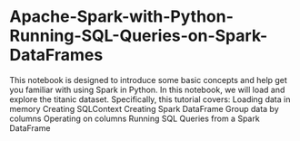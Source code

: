 # Apache-Spark-with-Python-Running-SQL-Queries-on-Spark-DataFrames
This notebook is designed to introduce some basic concepts and help get you familiar with using Spark in Python.  In this notebook, we will load and explore the titanic dataset. Specifically, this tutorial covers:      Loading data in memory     Creating SQLContext     Creating Spark DataFrame     Group data by columns     Operating on columns     Running SQL Queries from a Spark DataFrame
